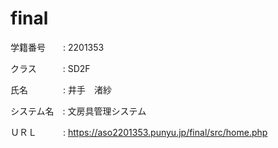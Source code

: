 # final

学籍番号　　: 2201353<p>
クラス　　　: SD2F<p>
氏名　　　　: 井手　渚紗<p>
システム名　: 文房具管理システム<p>
ＵＲＬ　　　: https://aso2201353.punyu.jp/final/src/home.php
